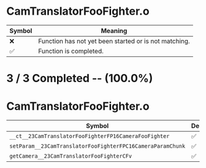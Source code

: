 # CamTranslatorFooFighter.o
| Symbol | Meaning 
| ------------- | ------------- 
| :x: | Function has not yet been started or is not matching. 
| :white_check_mark: | Function is completed. 


# 3 / 3 Completed -- (100.0%)
# CamTranslatorFooFighter.o
| Symbol | Decompiled? |
| ------------- | ------------- |
| `__ct__23CamTranslatorFooFighterFP16CameraFooFighter` | :white_check_mark: |
| `setParam__23CamTranslatorFooFighterFPC16CameraParamChunk` | :white_check_mark: |
| `getCamera__23CamTranslatorFooFighterCFv` | :white_check_mark: |
